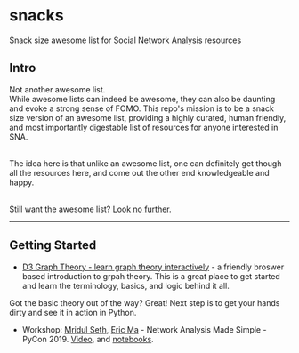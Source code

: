 # snacks
Snack size awesome list for Social Network Analysis resources


## Intro
Not another awesome list.<br>
While awesome lists can indeed be awesome, they can also be daunting and evoke a strong sense of FOMO.
This repo's mission is to be a snack size version of an awesome list, providing a highly curated, human friendly, and most importantly digestable list of resources for anyone interested in SNA.
</br>
</br>

The idea here is that unlike an awesome list, one can definitely get though all the resources here, and come out the other end knowledgeable and happy.
</br>
</br>

Still want the awesome list? [Look no further](https://github.com/briatte/awesome-network-analysis).

***

## Getting Started

- [D3 Graph Theory - learn graph theory interactively](https://d3gt.com/index.html) - a friendly broswer based introduction to grpah theory. This is a great place to get started and learn the terminology, basics, and logic behind it all.

Got the basic theory out of the way? Great! Next step is to get your hands dirty and see it in action in Python.

- Workshop: [Mridul Seth](https://github.com/MridulS), [Eric Ma](https://github.com/ericmjl) - Network Analysis Made Simple - PyCon 2019. [Video](https://www.youtube.com/watch?v=eZs4MECCuYY), and [notebooks](https://github.com/ericmjl/Network-Analysis-Made-Simple).
